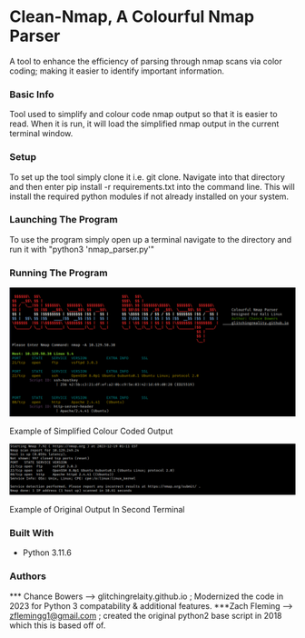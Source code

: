 # Clean-Nmap, A Colourful Nmap Parser
A tool to enhance the efficiency of parsing through nmap scans via color coding; making it easier to identify important information.


### Basic Info
Tool used to simplify and colour code nmap output so that it is easier to read. When it is run, it will load the simplified nmap output in the current terminal window.

### Setup
To set up the tool simply clone it i.e. git clone. Navigate into that directory and then enter  pip install -r requirements.txt into the command line. This will install the required python modules if not already installed on your system.

### Launching The Program
To use the program simply open up a terminal navigate to the directory and run it with "python3 'nmap_parser.py'"

### Running The Program
![alt text](screenshots/1.png "Sample Output")

Example of Simplified Colour Coded Output

![alt text](screenshots/2.png "Sample Output")

Example of Original Output In Second Terminal

### Built With

* Python 3.11.6

### Authors

*** Chance Bowers --> glitchingrelaity.github.io ; Modernized the code in 2023 for Python 3 compatability & additional features.
***Zach Fleming --> zflemingg1@gmail.com ;  created the original python2 base script in 2018 which this is based off of.


